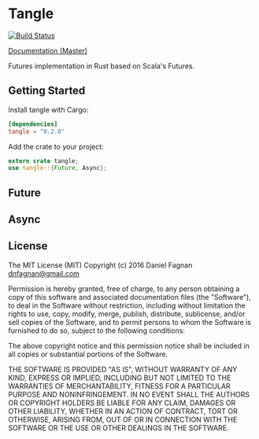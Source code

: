 # Tangle

[![Build Status](https://travis-ci.org/thehydroimpulse/tangle.svg?branch=master)](https://travis-ci.org/thehydroimpulse/tangle)

[Documentation (Master)](http://thehydroimpulse.github.io/tangle)

Futures implementation in Rust based on Scala's Futures.

## Getting Started

Install tangle with Cargo:

```toml
[dependencies]
tangle = "0.2.0"
```

Add the crate to your project:

```rust
extern crate tangle;
use tangle::{Future, Async};
```

## Future


## Async

## License

The MIT License (MIT)
Copyright (c) 2016 Daniel Fagnan <dnfagnan@gmail.com>

Permission is hereby granted, free of charge, to any person obtaining a copy of this software and associated documentation files (the "Software"), to deal in the Software without restriction, including without limitation the rights to use, copy, modify, merge, publish, distribute, sublicense, and/or sell copies of the Software, and to permit persons to whom the Software is furnished to do so, subject to the following conditions:

The above copyright notice and this permission notice shall be included in all copies or substantial portions of the Software.

THE SOFTWARE IS PROVIDED "AS IS", WITHOUT WARRANTY OF ANY KIND, EXPRESS OR IMPLIED, INCLUDING BUT NOT LIMITED TO THE WARRANTIES OF MERCHANTABILITY, FITNESS FOR A PARTICULAR PURPOSE AND NONINFRINGEMENT. IN NO EVENT SHALL THE AUTHORS OR COPYRIGHT HOLDERS BE LIABLE FOR ANY CLAIM, DAMAGES OR OTHER LIABILITY, WHETHER IN AN ACTION OF CONTRACT, TORT OR OTHERWISE, ARISING FROM, OUT OF OR IN CONNECTION WITH THE SOFTWARE OR THE USE OR OTHER DEALINGS IN THE SOFTWARE.
